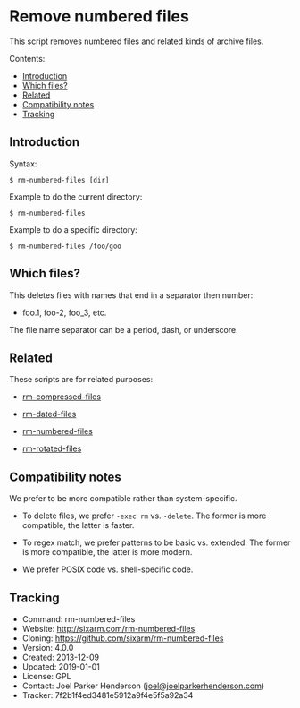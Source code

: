 # Remove numbered files

This script removes numbered files and related kinds of archive files.

Contents:

* [Introduction](#introduction)
* [Which files?](#which-files)
* [Related](#related)
* [Compatibility notes](#compatibility-notes)
* [Tracking](#tracking)


## Introduction

Syntax:

    $ rm-numbered-files [dir]

Example to do the current directory:

    $ rm-numbered-files

Example to do a specific directory:

    $ rm-numbered-files /foo/goo


## Which files?

This deletes files with names that end in a separator then number:

  * foo.1, foo-2, foo_3, etc.

The file name separator can be a period, dash, or underscore.


## Related

These scripts are for related purposes:

  * [rm-compressed-files](https://github.com/SixArm/rm-compressed-files)

  * [rm-dated-files](https://github.com/SixArm/rm-dated-files)

  * [rm-numbered-files](https://github.com/SixArm/rm-numbered-files)

  * [rm-rotated-files](https://github.com/SixArm/rm-rotated-files)


## Compatibility notes

We prefer to be more compatible rather than system-specific.

  * To delete files, we prefer `-exec rm` vs. `-delete`.
    The former is more compatible, the latter is faster.

  * To regex match, we prefer patterns to be basic vs. extended.
    The former is more compatible, the latter is more modern.

  * We prefer POSIX code vs. shell-specific code.


## Tracking

  * Command: rm-numbered-files
  * Website: http://sixarm.com/rm-numbered-files
  * Cloning: https://github.com/sixarm/rm-numbered-files
  * Version: 4.0.0
  * Created: 2013-12-09
  * Updated: 2019-01-01
  * License: GPL
  * Contact: Joel Parker Henderson (joel@joelparkerhenderson.com)
  * Tracker: 7f2b1f4ed3481e5912a9f4e5f5a92a34

